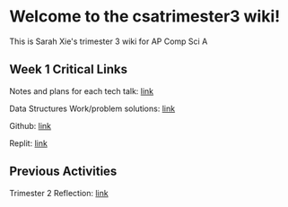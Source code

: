 # Welcome to the csatrimester3 wiki!
This is Sarah Xie's trimester 3 wiki for AP Comp Sci A

## Week 1 Critical Links
Notes and plans for each tech talk: [link](https://sarahwxie.github.io/csatrimester3/tech_talk)

Data Structures Work/problem solutions: [link](https://docs.google.com/document/d/1NGJZpH1kkEAFWd4yG8p1geaUAUkcs649p2NQc7jzJzY/edit?usp=sharing)

Github: [link](https://github.com/sarahwxie/csatrimester3)

Replit: [link](https://replit.com/@Sarahwxie/sarahChallange)


## Previous Activities
Trimester 2 Reflection: [link](https://sarahwxie.github.io/csatrimester3/editing_reflections)
